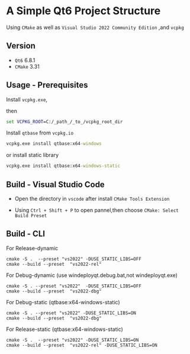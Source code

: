 # A Simple Qt6 Project Structure 

Using `CMake` as well as `Visual Studio 2022 Community Edition` ,and `vcpkg`


## Version
- `Qt6` 6.8.1
- `CMake` 3.31



## Usage - Prerequisites
Install `vcpkg.exe`,

then
```cmd
set VCPKG_ROOT=C:/_path_/_to_/vcpkg_root_dir
```

Install `qtbase` from `vcpkg.io`

```cmd
vcpkg.exe install qtbase:x64-windows
```
or install static library

```cmd
vcpkg.exe install qtbase:x64-windows-static
```

## Build - Visual Studio Code


- Open the directory in `vscode` after install `CMake Tools Extension`

- Using `Ctrl + Shift + P` to open pannel,then choose `CMake: Select Build Preset`


## Build - CLI




For Release-dynamic
```
cmake -S .  --preset "vs2022" -DUSE_STATIC_LIBS=OFF
cmake --build --preset  "vs2022-rel"
```

For Debug-dynamic (use windeployqt.debug.bat,not windeployqt.exe)
```
cmake -S . --preset "vs2022"  -DUSE_STATIC_LIBS=OFF
cmake --build --preset  "vs2022-dbg"
```


For Debug-static (qtbase:x64-windows-static)
```
cmake -S . --preset "vs2022" -DUSE_STATIC_LIBS=ON
cmake --build --preset  "vs2022-dbg"
```

For Release-static (qtbase:x64-windows-static)
```
cmake -S .  --preset "vs2022" -DUSE_STATIC_LIBS=ON
cmake --build --preset  "vs2022-rel" -DUSE_STATIC_LIBS=ON
```



